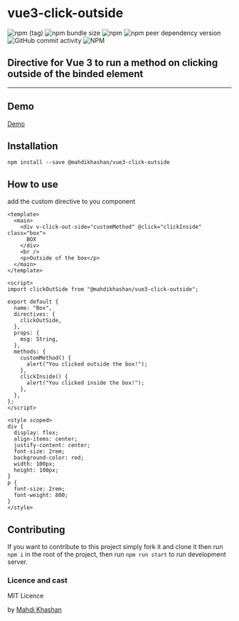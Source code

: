 # vue3-click-outside
![npm (tag)](https://img.shields.io/npm/v/@mahdikhashan/vue3-click-outside/latest?style=plastic)
![npm bundle size](https://img.shields.io/bundlephobia/minzip/@mahdikhashan/vue3-click-outside)
![npm](https://img.shields.io/npm/dy/@mahdikhashan/vue3-click-outside)
![npm peer dependency version](https://img.shields.io/npm/dependency-version/@mahdikhashan/vue3-click-outside/peer/vue)
![GitHub commit activity](https://img.shields.io/github/commit-activity/y/mahdikhashan/vue3-click-outside)
![NPM](https://img.shields.io/npm/l/@mahdikhashan/vue3-click-outside)

## Directive for Vue 3 to run a method on clicking outside of the binded element


--- 

## Demo

[Demo](https://codesandbox.io/s/vue3-click-out-side-i6zhbb)


## Installation

```
npm install --save @mahdikhashan/vue3-click-outside
```

## How to use
add the custom directive to you component

```
<template>
  <main>
    <div v-click-out-side="customMethod" @click="clickInside" class="box">
      BOX
    </div>
    <br />
    <p>Outside of the box</p>
  </main>
</template>

<script>
import clickOutSide from "@mahdikhashan/vue3-click-outside";

export default {
  name: "Box",
  directives: {
    clickOutSide,
  },
  props: {
    msg: String,
  },
  methods: {
    customMethod() {
      alert("You clicked outside the box!");
    },
    clickInside() {
      alert("You clicked inside the box!");
    },
  },
};
</script>

<style scoped>
div {
  display: flex;
  align-items: center;
  justify-content: center;
  font-size: 2rem;
  background-color: red;
  width: 100px;
  height: 100px;
}
p {
  font-size: 2rem;
  font-weight: 800;
}
</style>

```

## Contributing

If you want to contribute to this project simply fork it and clone it then run
`npm i`
in the root of the project, then run
`npm run start`
to run development server.

### Licence and cast

MIT Licence

by [Mahdi Khashan](https://www.linkedin.com/in/mahdi-khashan-ir/)